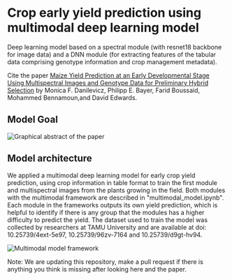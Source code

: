 # Crop early yield prediction using multimodal deep learning model

Deep learning model based on a spectral module (with resnet18 backbone for image data) and a DNN module (for extracting features of the tabular data comprising genotype information and crop management metadata).

Cite the paper [Maize Yield Prediction at an Early Developmental Stage Using Multispectral Images and Genotype Data for Preliminary Hybrid Selection](https://doi.org/10.3390/rs13193976) by Monica F. Danilevicz, Philipp E. Bayer, Farid Boussaid, Mohammed Bennamoun,and David Edwards.


## Model Goal

![Graphical abstract of the paper ](https://github.com/mdanilevicz/maize_early_yield_prediction/image_md/GA.png)

## Model architecture

We applied a multimodal deep learning model for early crop yield prediction, using crop information in table format to train the first module and multispectral images from the plants growing in the field. Both modules with the multimodal framework are described in "multimodal_model.ipynb".
Each module in the frameworks outputs its own yield prediction, which is helpful to identify if there is any group that the modules has a higher difficulty to predict the yield. The dataset used to train the model was collected by researchers at TAMU University and are available at doi: 10.25739/4ext-5e97, 10.25739/96zv-7164 and 10.25739/d9gt-hv94.

![Multimodal model framework ](https://github.com/mdanilevicz/maize_early_yield_prediction/image_md/multimodal.png)


Note: We are updating this repository, make a pull request if there is anything you think is missing after looking here and the paper.


